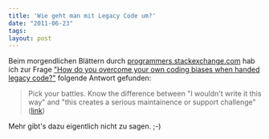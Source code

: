 ```yaml
---
title: 'Wie geht man mit Legacy Code um?'
date: "2011-06-23"
tags: 
layout: post
---
```

<p>Beim morgendlichen Bl&auml;ttern durch <a href="http://programmers.stackexchange.com/">programmers.stackexchange.com</a> hab ich zur Frage <a href="http://programmers.stackexchange.com/q/4028/3801">"How do you overcome your own coding biases when handed legacy code?"</a> folgende Antwort gefunden:</p>

<blockquote>Pick your battles. Know the difference between "I wouldn't write it this way" and "this creates a serious maintainence or support challenge" (<a href="http://programmers.stackexchange.com/questions/4028/how-do-you-overcome-your-own-coding-biases-when-handed-legacy-code/7896#7896">link</a>)</blockquote>

<p>Mehr gibt's dazu eigentlich nicht zu sagen. ;-)</p>
